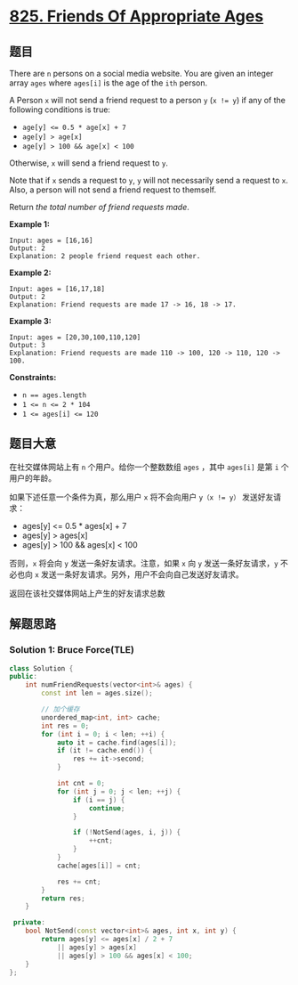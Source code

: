 # [825. Friends Of Appropriate Ages](https://leetcode.com/problems/friends-of-appropriate-ages/)

## 题目

There are `n` persons on a social media website. You are given an integer array `ages` where `ages[i]` is the age of the `ith` person.

A Person `x` will not send a friend request to a person `y` (`x != y`) if any of the following conditions is true:

- `age[y] <= 0.5 * age[x] + 7`
- `age[y] > age[x]`
- `age[y] > 100 && age[x] < 100`

Otherwise, `x` will send a friend request to `y`.

Note that if `x` sends a request to `y`, `y` will not necessarily send a request to `x`. Also, a person will not send a friend request to themself.

Return *the total number of friend requests made*.

 

**Example 1:**

```
Input: ages = [16,16]
Output: 2
Explanation: 2 people friend request each other.
```

**Example 2:**

```
Input: ages = [16,17,18]
Output: 2
Explanation: Friend requests are made 17 -> 16, 18 -> 17.
```

**Example 3:**

```
Input: ages = [20,30,100,110,120]
Output: 3
Explanation: Friend requests are made 110 -> 100, 120 -> 110, 120 -> 100.
```

 

**Constraints:**

- `n == ages.length`
- `1 <= n <= 2 * 104`
- `1 <= ages[i] <= 120`

## 题目大意

在社交媒体网站上有 `n` 个用户。给你一个整数数组 `ages` ，其中 `ages[i]` 是第 `i` 个用户的年龄。

如果下述任意一个条件为真，那么用户 `x` 将不会向用户 `y（x != y）` 发送好友请求：

- ages[y] <= 0.5 * ages[x] + 7
- ages[y] > ages[x]
- ages[y] > 100 && ages[x] < 100

否则，`x` 将会向 `y` 发送一条好友请求。注意，如果 `x` 向 `y` 发送一条好友请求，`y` 不必也向 `x` 发送一条好友请求。另外，用户不会向自己发送好友请求。

返回在该社交媒体网站上产生的好友请求总数

## 解题思路


### Solution 1: Bruce Force(TLE)


````c++
class Solution {
public:
    int numFriendRequests(vector<int>& ages) {
        const int len = ages.size();

        // 加个缓存
        unordered_map<int, int> cache;
        int res = 0;
        for (int i = 0; i < len; ++i) {
            auto it = cache.find(ages[i]);
            if (it != cache.end()) {
                res += it->second;
            }

            int cnt = 0;
            for (int j = 0; j < len; ++j) {
                if (i == j) {
                    continue;
                }

                if (!NotSend(ages, i, j)) {
                    ++cnt;
                }
            }
            cache[ages[i]] = cnt;

            res += cnt;
        }
        return res;
    }

 private:
    bool NotSend(const vector<int>& ages, int x, int y) {
        return ages[y] <= ages[x] / 2 + 7
            || ages[y] > ages[x]
            || ages[y] > 100 && ages[x] < 100;
    }
};
````
